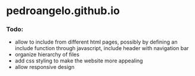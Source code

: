 # pedroangelo.github.io

### Todo:
- allow to include from different html pages, possibly by defining an include function through javascript, include header with navigation bar
- organize hierarchy of files
- add css styling to make the website more appealing
- allow responsive design


